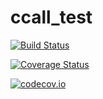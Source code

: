 # ccall_test

[![Build Status](https://travis-ci.org/jmgnve/ccall_test.jl.svg?branch=master)](https://travis-ci.org/jmgnve/ccall_test.jl)

[![Coverage Status](https://coveralls.io/repos/jmgnve/ccall_test.jl/badge.svg?branch=master&service=github)](https://coveralls.io/github/jmgnve/ccall_test.jl?branch=master)

[![codecov.io](http://codecov.io/github/jmgnve/ccall_test.jl/coverage.svg?branch=master)](http://codecov.io/github/jmgnve/ccall_test.jl?branch=master)
